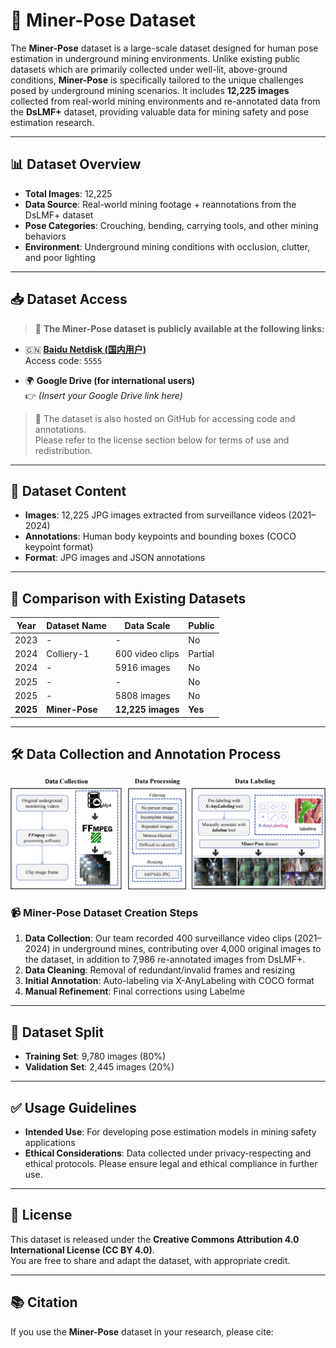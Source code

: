 # 🧱 Miner-Pose Dataset

The **Miner-Pose** dataset is a large-scale dataset designed for human pose estimation in underground mining environments. Unlike existing public datasets which are primarily collected under well-lit, above-ground conditions, **Miner-Pose** is specifically tailored to the unique challenges posed by underground mining scenarios. It includes **12,225 images** collected from real-world mining environments and re-annotated data from the **DsLMF+** dataset, providing valuable data for mining safety and pose estimation research.

---

## 📊 Dataset Overview

- **Total Images**: 12,225
- **Data Source**: Real-world mining footage + reannotations from the DsLMF+ dataset
- **Pose Categories**: Crouching, bending, carrying tools, and other mining behaviors
- **Environment**: Underground mining conditions with occlusion, clutter, and poor lighting

---

## 📥 Dataset Access

> 🔗 **The Miner-Pose dataset is publicly available at the following links:**

- 🇨🇳 **[Baidu Netdisk (国内用户)](https://pan.baidu.com/s/1_otJGyCM1NCT3RBdsO-N0w?pwd=5555)**  
  Access code: `5555`

- 🌍 **Google Drive (for international users)**  
  👉 *(Insert your Google Drive link here)*

> 📝 The dataset is also hosted on GitHub for accessing code and annotations.  
> Please refer to the license section below for terms of use and redistribution.

---

## 📁 Dataset Content

- **Images**: 12,225 JPG images extracted from surveillance videos (2021–2024)
- **Annotations**: Human body keypoints and bounding boxes (COCO keypoint format)
- **Format**: JPG images and JSON annotations

---

## 📌 Comparison with Existing Datasets

| Year | Dataset Name | Data Scale       | Public |
|------|--------------|------------------|--------|
| 2023 | -            | -                | No     |
| 2024 | Colliery-1   | 600 video clips  | Partial |
| 2024 | -            | 5916 images      | No     |
| 2025 | -            | -                | No     |
| 2025 | -            | 5808 images      | No     |
| **2025** | **Miner-Pose** | **12,225 images** | **Yes** |

---

## 🛠️ Data Collection and Annotation Process

![Annotation Process](https://github.com/ITVR-lab/Miner-Pose/blob/main/process.png)

### 📹 Miner-Pose Dataset Creation Steps

1. **Data Collection**: Our team recorded 400 surveillance video clips (2021–2024) in underground mines, contributing over 4,000 original images to the dataset, in addition to 7,986 re-annotated images from DsLMF+.
2. **Data Cleaning**: Removal of redundant/invalid frames and resizing  
3. **Initial Annotation**: Auto-labeling via X-AnyLabeling with COCO format  
4. **Manual Refinement**: Final corrections using Labelme

---

## 🧪 Dataset Split

- **Training Set**: 9,780 images (80%)
- **Validation Set**: 2,445 images (20%)

---

## ✅ Usage Guidelines

- **Intended Use**: For developing pose estimation models in mining safety applications
- **Ethical Considerations**: Data collected under privacy-respecting and ethical protocols. Please ensure legal and ethical compliance in further use.

---

## 📄 License

This dataset is released under the **Creative Commons Attribution 4.0 International License (CC BY 4.0)**.  
You are free to share and adapt the dataset, with appropriate credit.

---

## 📚 Citation

If you use the **Miner-Pose** dataset in your research, please cite:

